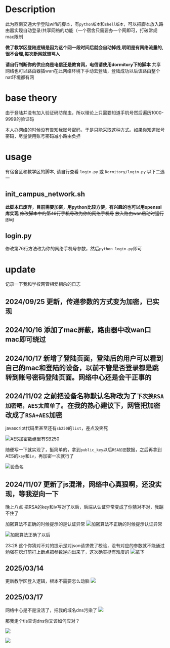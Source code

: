 # Description
此为西南交通大学登陆wifi的脚本，有`python版本`和`shell版本`，可以把脚本放入路由器实现自动登录/共享网络的功能（一个宿舍只需要办一个网即可，打破常规mac限制

**做了教学区登陆逻辑是因为这个网一段时间后就会自动掉线,明明是有网络流量的,很不合理,每次断网就想骂人**

**请自行判断你的供应商是电信还是教育网，电信请使用dormitory下的脚本**
共享网络也可以路由器插wan在此网络环境下手动去登陆，登陆成功以后该路由整个nat环境都有网
# base theory
由于登陆并没有加入验证码防爬虫，所以理论上只需要知道手机号然后遍历1000-9999的验证码

本人办网络的时候没有告知我账号密码，于是只能采取这种方式。如果你知道账号密码，尽量使用账号密码减小路由负担

# usage
有宿舍区和教学区的脚本, 请自行查看 `login.py` 或 `Dormitory/login.py`
以下二选一

## init_campus_network.sh
**此脚本已废弃，目前需要加密，用python比较方便，有兴趣的也可以用openssl库实现**
~~修改脚本中的第49行手机号改为你的网络手机号~~
~~放入路由wan启动时运行即可~~

## login.py
修改第76行方法改为你的网络手机号参数，然后`python login.py`即可

# update
记录一下我和学校网管相爱相杀的日志

## 2024/09/25 更新，传递参数的方式变为加密，已实现

## 2024/10/16 添加了mac屏蔽，路由器中改wan口mac即可绕过

## 2024/10/17 新增了登陆页面，登陆后的用户可以看到自己的mac和登陆的设备，以前不管是否登录都是跳转到账号密码登陆页面。网络中心还是会干正事的

## 2024/11/02 之前把设备名称默认名称改为了`下次换RSA加密吧，AES太简单了`。在我的热心建议下，网管把加密改成了`RSA+AES`加密

javascript代码里甚至还有`sb250`的`list`，差点没笑死

![AES加密数组里有SB250](https://bucket-cf.voidval.com/github_img/20241105-145153.png)

随便写一下就实现了，挺简单的，拿到`public_key`以后`RSA加密`数据，之后再拿到AES的`key`和`iv`，再加密一次就行了

![设备名](https://bucket-cf.voidval.com/github_img/3a952116d142257fcb5a0f625a843072.png)

## 2024/11/07 更新了js混淆，网络中心真狠啊，还没实现，等我逆向一下

晚上八点 把RSA的key和iv写对了以后，后端从认证异常变成了你猜对不对，我蹦不住了

加密算法不正确的时候提示的是认证异常
![加密算法不正确的时候提示认证异常](https://bucket-cf.voidval.com/github_img/df7c51b9d89fc921105bc9f7ef3d14b7d3c81969.png)

![加密算法正确了以后](https://bucket-cf.voidval.com/github_img/7558056557728d33cd172084149d9eb396195fee.png)


23:28 这个你猜对不对的提示是对json请求做了校验，没有对应的参数就不能通过
勉强在熄灯前打上断点把参数逆向出来了，这次确实挺有难度的
![拿下](https://bucket-cf.voidval.com/github_img/3C468D00C543795E03853A65FDD68D25.png)


## 2025/03/14

更新教学区登入逻辑，根本不需要怎么动脑
![](https://bucket.voidval.com/upload/2025/03/dc26d6b797daf27fefdb9f1e0bd379b4.png)


## 2025/03/17

网络中心是不是没活了，把我的域名dns污染了
![](https://bucket.voidval.com/upload/2025/03/1709661bfd304a2fa537b778bd57f797.png)

那我走个tls查询dns你又该如何应对？

![](https://bucket.voidval.com/upload/2025/03/6054dcf0bb77650e8440f3cfa7af6e1c.png)

![](https://bucket.voidval.com/upload/2025/03/cdf0e2fee462e14a996e58797b842d57.png)

